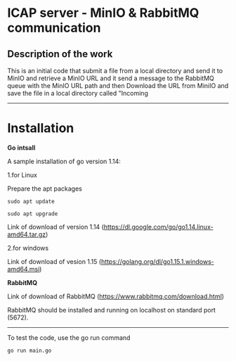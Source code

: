# ICAP server - MinIO & RabbitMQ communication
## Description of the work

This is an initial code that submit a file from a local directory and send it to MinIO and retrieve a MinIO URL and it send a message to the RabbitMQ queue with the MinIO URL  path and then Download the URL from MiniIO and save the file in a local directory called "Incoming

---

# Installation   
**Go intsall**

A sample installation of go version 1.14:

 1.for Linux
 
 Prepare the apt packages
 
 `` sudo apt update                    
  ``
  
 ``sudo apt upgrade
 ``
 
 Link of download of version 1.14 (https://dl.google.com/go/go1.14.linux-amd64.tar.gz)


2.for windows

Link of download of vesion 1.15 (https://golang.org/dl/go1.15.1.windows-amd64.msi)


**RabbitMQ**

Link of download of RabbitMQ (https://www.rabbitmq.com/download.html)

RabbitMQ should be  installed and running on localhost on standard port (5672). 

---

To test the code, use the go run command

``go run main.go
``



    